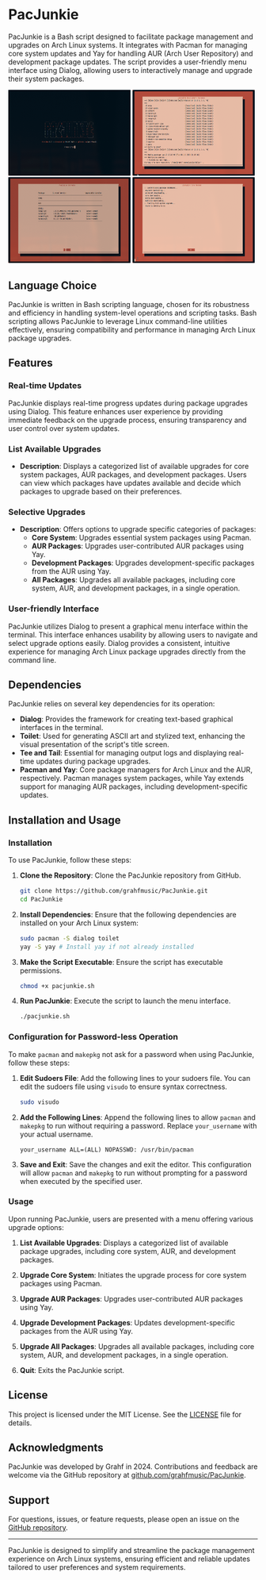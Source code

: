# PacJunkie

PacJunkie is a Bash script designed to facilitate package management and upgrades on Arch Linux systems. It integrates with Pacman for managing core system updates and Yay for handling AUR (Arch User Repository) and development package updates. The script provides a user-friendly menu interface using Dialog, allowing users to interactively manage and upgrade their system packages.

<img src="./img/1.png" width="49%"> <img src="./img/2.png" width="49%">
<img src="./img/3.png" width="49%"> <img src="./img/4.png" width="49%">

## Language Choice

PacJunkie is written in Bash scripting language, chosen for its robustness and efficiency in handling system-level operations and scripting tasks. Bash scripting allows PacJunkie to leverage Linux command-line utilities effectively, ensuring compatibility and performance in managing Arch Linux package upgrades.

## Features

### Real-time Updates

PacJunkie displays real-time progress updates during package upgrades using Dialog. This feature enhances user experience by providing immediate feedback on the upgrade process, ensuring transparency and user control over system updates.

### List Available Upgrades

- **Description**: Displays a categorized list of available upgrades for core system packages, AUR packages, and development packages. Users can view which packages have updates available and decide which packages to upgrade based on their preferences.

### Selective Upgrades

- **Description**: Offers options to upgrade specific categories of packages:
  - **Core System**: Upgrades essential system packages using Pacman.
  - **AUR Packages**: Upgrades user-contributed AUR packages using Yay.
  - **Development Packages**: Upgrades development-specific packages from the AUR using Yay.
  - **All Packages**: Upgrades all available packages, including core system, AUR, and development packages, in a single operation.

### User-friendly Interface

PacJunkie utilizes Dialog to present a graphical menu interface within the terminal. This interface enhances usability by allowing users to navigate and select upgrade options easily. Dialog provides a consistent, intuitive experience for managing Arch Linux package upgrades directly from the command line.

## Dependencies

PacJunkie relies on several key dependencies for its operation:

- **Dialog**: Provides the framework for creating text-based graphical interfaces in the terminal.
- **Toilet**: Used for generating ASCII art and stylized text, enhancing the visual presentation of the script's title screen.
- **Tee and Tail**: Essential for managing output logs and displaying real-time updates during package upgrades.
- **Pacman and Yay**: Core package managers for Arch Linux and the AUR, respectively. Pacman manages system packages, while Yay extends support for managing AUR packages, including development-specific updates.

## Installation and Usage

### Installation

To use PacJunkie, follow these steps:

1. **Clone the Repository**: Clone the PacJunkie repository from GitHub.
   ```bash
   git clone https://github.com/grahfmusic/PacJunkie.git
   cd PacJunkie
   ```

2. **Install Dependencies**: Ensure that the following dependencies are installed on your Arch Linux system:
   ```bash
   sudo pacman -S dialog toilet
   yay -S yay # Install yay if not already installed
   ```

3. **Make the Script Executable**: Ensure the script has executable permissions.
   ```bash
   chmod +x pacjunkie.sh
   ```

4. **Run PacJunkie**: Execute the script to launch the menu interface.
   ```bash
   ./pacjunkie.sh
   ```

### Configuration for Password-less Operation

To make `pacman` and `makepkg` not ask for a password when using PacJunkie, follow these steps:

1. **Edit Sudoers File**: Add the following lines to your sudoers file. You can edit the sudoers file using `visudo` to ensure syntax correctness.
   ```bash
   sudo visudo
   ```
   
2. **Add the Following Lines**: Append the following lines to allow `pacman` and `makepkg` to run without requiring a password. Replace `your_username` with your actual username.
   ```
   your_username ALL=(ALL) NOPASSWD: /usr/bin/pacman
   ```

3. **Save and Exit**: Save the changes and exit the editor. This configuration will allow `pacman` and `makepkg` to run without prompting for a password when executed by the specified user.

### Usage

Upon running PacJunkie, users are presented with a menu offering various upgrade options:

1. **List Available Upgrades**: Displays a categorized list of available package upgrades, including core system, AUR, and development packages.

2. **Upgrade Core System**: Initiates the upgrade process for core system packages using Pacman.

3. **Upgrade AUR Packages**: Upgrades user-contributed AUR packages using Yay.

4. **Upgrade Development Packages**: Updates development-specific packages from the AUR using Yay.

5. **Upgrade All Packages**: Upgrades all available packages, including core system, AUR, and development packages, in a single operation.

6. **Quit**: Exits the PacJunkie script.

## License

This project is licensed under the MIT License. See the [LICENSE](LICENSE) file for details.

## Acknowledgments

PacJunkie was developed by Grahf in 2024. Contributions and feedback are welcome via the GitHub repository at [github.com/grahfmusic/PacJunkie](https://github.com/grahfmusic/PacJunkie).

## Support

For questions, issues, or feature requests, please open an issue on the [GitHub repository](https://github.com/grahfmusic/PacJunkie/issues).

---

PacJunkie is designed to simplify and streamline the package management experience on Arch Linux systems, ensuring efficient and reliable updates tailored to user preferences and system requirements.
